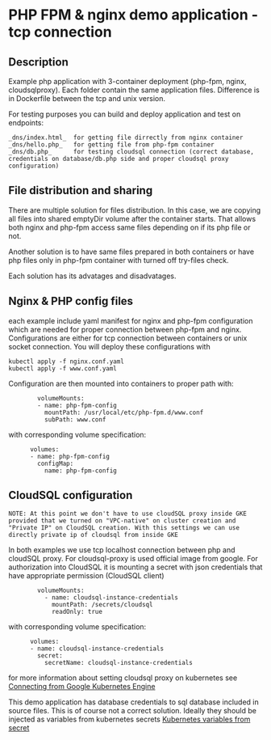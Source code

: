 # PHP FPM & nginx demo application - tcp connection

## Description

Example php application with 3-container deployment (php-fpm, nginx, cloudsqlproxy). Each folder contain the same application files. Difference is in Dockerfile between the tcp and unix version.

For testing purposes you can build and deploy application and test on endpoints:

```
_dns/index.html_  for getting file dirrectly from nginx container
_dns/hello.php_   for getting file from php-fpm container
_dns/db.php_      for testing cloudsql connection (correct database, credentials on database/db.php side and proper cloudsql proxy configuration)
```

## File distribution and sharing

There are multiple solution for files distribution. In this case, we are copying all files into shared emptyDir volume after the container starts. That allows both nginx and php-fpm access same files depending on if its php file or not.

Another solution is to have same files prepared in both containers or have php files only in php-fpm container with turned off try-files check. 

Each solution has its advatages and disadvatages. 

## Nginx & PHP config files

each example include yaml manifest for nginx and php-fpm configuration which are needed for proper connection between php-fpm and nginx. Configurations are either for tcp connection between containers or unix socket connection. You will deploy these configurations with 

```
kubectl apply -f nginx.conf.yaml
kubectl apply -f www.conf.yaml
```

Configuration are then mounted into containers to proper path with:

```
        volumeMounts:
        - name: php-fpm-config
          mountPath: /usr/local/etc/php-fpm.d/www.conf
          subPath: www.conf
```
with corresponding volume specification:

```
      volumes:
      - name: php-fpm-config
        configMap:
          name: php-fpm-config
```

## CloudSQL configuration

```
NOTE: At this point we don't have to use cloudSQL proxy inside GKE provided that we turned on "VPC-native" on cluster creation and "Private IP" on CloudSQL creation. With this settings we can use directly private ip of cloudsql from inside GKE
```

In both examples we use tcp localhost connection between php and cloudSQL proxy. For cloudsql-proxy is used official image from google. For authorization into CloudSQL it is mounting a secret with json credentials that have appropriate permission (CloudSQL client)

```
        volumeMounts:
          - name: cloudsql-instance-credentials
            mountPath: /secrets/cloudsql
            readOnly: true
```

with corresponding volume specification:

```
      volumes:
      - name: cloudsql-instance-credentials
        secret:
          secretName: cloudsql-instance-credentials
```

for more information about setting cloudsql proxy on kubernetes see [Connecting from Google Kubernetes Engine](https://cloud.google.com/sql/docs/mysql/connect-kubernetes-engine)

This demo application has database credentials to sql database included in source files. This is of course not a correct solution. Ideally they should be injected as variables from kubernetes secrets [Kubernetes variables from secret](https://kubernetes.io/docs/concepts/configuration/secret/#using-secrets-as-environment-variables)
